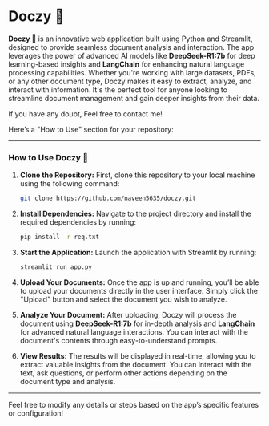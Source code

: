 # Doczy 📑

**Doczy 📑** is an innovative web application built using Python and Streamlit, designed to provide seamless document analysis and interaction. The app leverages the power of advanced AI models like **DeepSeek-R1:7b** for deep learning-based insights and **LangChain** for enhancing natural language processing capabilities. Whether you're working with large datasets, PDFs, or any other document type, Doczy makes it easy to extract, analyze, and interact with information. It's the perfect tool for anyone looking to streamline document management and gain deeper insights from their data.

If you have any doubt, Feel free to contact me!

Here’s a "How to Use" section for your repository:

---

### How to Use Doczy 📑

1. **Clone the Repository:**
   First, clone this repository to your local machine using the following command:
   ```bash
   git clone https://github.com/naveen5635/doczy.git
   ```

2. **Install Dependencies:**
   Navigate to the project directory and install the required dependencies by running:
   ```bash
   pip install -r req.txt
   ```

3. **Start the Application:**
   Launch the application with Streamlit by running:
   ```bash
   streamlit run app.py
   ```

4. **Upload Your Documents:**
   Once the app is up and running, you’ll be able to upload your documents directly in the user interface. Simply click the "Upload" button and select the document you wish to analyze.

5. **Analyze Your Document:**
   After uploading, Doczy will process the document using **DeepSeek-R1:7b** for in-depth analysis and **LangChain** for advanced natural language interactions. You can interact with the document's contents through easy-to-understand prompts.

6. **View Results:**
   The results will be displayed in real-time, allowing you to extract valuable insights from the document. You can interact with the text, ask questions, or perform other actions depending on the document type and analysis.

---

Feel free to modify any details or steps based on the app’s specific features or configuration!
